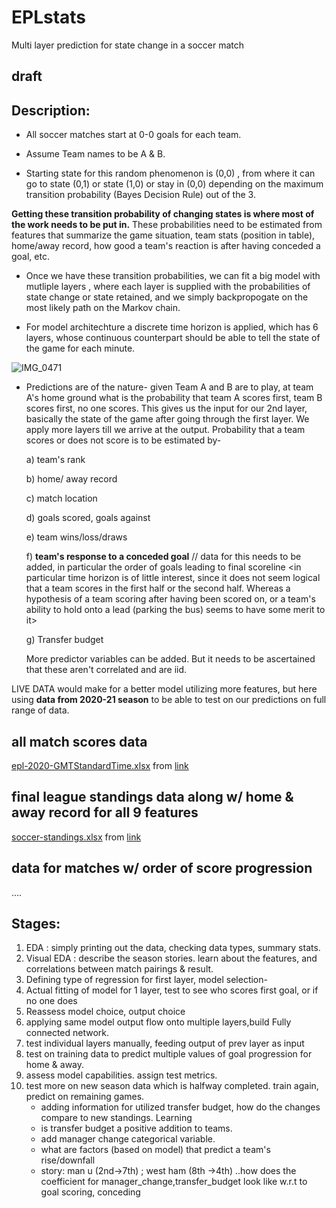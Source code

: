 # EPLstats
Multi layer prediction for state change in a soccer match

## draft 

## Description:

- All soccer matches start at 0-0 goals for each team. 

- Assume Team names to be A & B.

- Starting state for this random phenomenon is (0,0) , from where it can go to state 
  (0,1) or state (1,0) or stay in (0,0) depending on the maximum transition probability 
  (Bayes Decision Rule) out of the 3. 

**Getting these transition probability of changing states is where most of the work 
  needs to be put in.** These probabilities need to be estimated from features that 
  summarize the game situation, team stats (position in table), home/away record,
  how good a team's reaction is after having conceded a goal, etc.
  
- Once we have these transition probabilities, we can fit a big model with mutliple layers
  , where each layer is supplied with the probabilities of state change or state retained, 
  and we simply backpropogate on the most likely path on the Markov chain. 
  
- For model architechture a discrete time horizon is applied, which has 6 layers, 
  whose continuous counterpart should be able to tell the state of the game for each minute.


![IMG_0471](https://user-images.githubusercontent.com/96305841/149665581-909c3511-2a01-42ce-b404-3148d16a41e0.jpg)

- Predictions are of the nature- 
  given Team A and B are to play, at team A's home ground
  what is the probability that team A scores first, team B scores first, no one scores.
  This gives us the input for our 2nd layer, basically the state of the game after going 
  through the first layer. We apply more layers till we arrive at the output. 
  Probability that a team scores or does not score is to be estimated by- 
  
  a) team's rank 
  
  b) home/ away record
  
  c) match location
  
  d) goals scored, goals against
  
  e) team wins/loss/draws 
  
  f) **team's response to a conceded goal** // data for this needs to be added, in particular the order of goals leading to final scoreline
    <in particular time horizon is of little interest, since it does not seem logical 
     that a team scores in the first half or the second half. Whereas a hypothesis of 
     a team scoring after having been scored on, or a team's ability to hold onto a lead (parking the bus) 
     seems to have some merit to it>
  
  g) Transfer budget   
  
  More predictor variables can be added. But it needs to be ascertained that these aren't correlated and are iid.  
  

LIVE DATA would make for a better model utilizing more features, but here using **data from 
2020-21 season** to be able to test on our predictions on full range of data.

## all match scores data
[epl-2020-GMTStandardTime.xlsx](https://github.com/runirudh/EPLstats/files/7877241/epl-2020-GMTStandardTime.xlsx) from [link](https://fixturedownload.com/results/epl-2020)

## final league standings data along w/ home & away record for all 9 features
[soccer-standings.xlsx](https://github.com/runirudh/EPLstats/files/7879089/soccer-standings.xlsx) from [link](https://www.rotowire.com/soccer/league-table.php?season=2020)

## data for matches w/ order of score progression
....


## Stages:
1. EDA : simply printing out the data, checking data types, summary stats.
2. Visual EDA : describe the season stories. learn about the features, and correlations between match pairings & result.
3. Defining type of regression for first layer, model selection-
5. Actual fitting of model for 1 layer, test to see who scores first goal, or if no one does 
6. Reassess model choice, output choice
7. applying same model output flow onto multiple layers,build Fully connected network.    
8. test individual layers manually, feeding output of prev layer as input 
9. test on training data to predict multiple values of goal progression for home & away.
10. assess model capabilities. assign test metrics. 
11. test more on new season data which is halfway completed. train again, predict on remaining games.
    - adding information for utilized transfer budget, how do the changes compare to new standings. Learning
    - is transfer budget a positive addition to teams.
    - add manager change categorical variable.
    - what are factors (based on model) that predict a team's rise/downfall 
    - story: man u (2nd->7th) ; west ham (8th ->4th) ..how does the coefficient for manager_change,transfer_budget look like
             w.r.t to goal scoring, conceding
